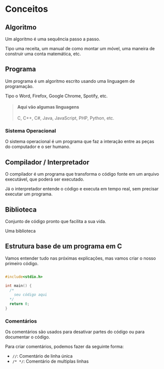 # Conceitos

## Algoritmo

Um algoritmo é uma sequência passo a passo.

Tipo uma receita, um manual de como montar um móvel, uma maneira de construir uma conta matemática, etc.

## Programa

Um programa é um algoritmo escrito usando uma linguagem de programação.

Tipo o Word, Firefox, Google Chrome, Spotify, etc.

> #### Aqui vão algumas linguagens
>
> C, C++, C#, Java, JavaScript, PHP, Python, etc.

### Sistema Operacional

O sistema operacional é um programa que faz a interação entre as peças do computador e o ser humano.

## Compilador / Interpretador

O compilador é um programa que transforma o código fonte em um arquivo executável, que poderá ser executado.

Já o interpretador entende o código e executa em tempo real, sem precisar executar um programa.

## Biblioteca

Conjunto de código pronto que facilita a sua vida.

Uma biblioteca

## Estrutura base de um programa em C

Vamos entender tudo nas próximas explicações, mas vamos criar o nosso primeiro código.

```C

#include<stdio.h>

int main() {
  /*
    seu código aqui
  */
  return 0;
}

```

### Comentários

Os comentários são usados para desativar partes do código ou para documentar o código.

Para criar comentários, podemos fazer da seguinte forma:

- `//`: Comentário de linha única
- `/* */`: Comentário de multiplas linhas